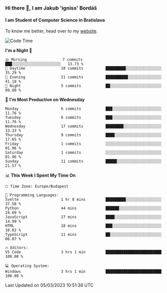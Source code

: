 ### Hi there 👋, I am Jakub 'igniss' Bordáš

#### I am Student of Computer Science in Bratislava
To know me better, head over to my [website](https://bordas.sk).


<!--START_SECTION:waka-->
![Code Time](http://img.shields.io/badge/Code%20Time-1%2C057%20hrs%2039%20mins-blue)

**I'm a Night 🦉** 

```text
🌞 Morning                7 commits           ███░░░░░░░░░░░░░░░░░░░░░░   13.73 % 
🌆 Daytime                18 commits          █████████░░░░░░░░░░░░░░░░   35.29 % 
🌃 Evening                21 commits          ██████████░░░░░░░░░░░░░░░   41.18 % 
🌙 Night                  5 commits           ██░░░░░░░░░░░░░░░░░░░░░░░   09.80 % 
```
📅 **I'm Most Productive on Wednesday** 

```text
Monday                   6 commits           ███░░░░░░░░░░░░░░░░░░░░░░   11.76 % 
Tuesday                  6 commits           ███░░░░░░░░░░░░░░░░░░░░░░   11.76 % 
Wednesday                17 commits          ████████░░░░░░░░░░░░░░░░░   33.33 % 
Thursday                 9 commits           ████░░░░░░░░░░░░░░░░░░░░░   17.65 % 
Friday                   1 commits           ░░░░░░░░░░░░░░░░░░░░░░░░░   01.96 % 
Saturday                 1 commits           ░░░░░░░░░░░░░░░░░░░░░░░░░   01.96 % 
Sunday                   11 commits          █████░░░░░░░░░░░░░░░░░░░░   21.57 % 
```


📊 **This Week I Spent My Time On** 

```text
🕑︎ Time Zone: Europe/Budapest

💬 Programming Languages: 
Svelte                   1 hr 8 mins         █████████░░░░░░░░░░░░░░░░   37.58 % 
Python                   44 mins             ██████░░░░░░░░░░░░░░░░░░░   24.69 % 
JavaScript               27 mins             ████░░░░░░░░░░░░░░░░░░░░░   14.99 % 
HTML                     18 mins             ███░░░░░░░░░░░░░░░░░░░░░░   10.02 % 
TypeScript               11 mins             ██░░░░░░░░░░░░░░░░░░░░░░░   06.07 % 

🔥 Editors: 
VS Code                  3 hrs 1 min         █████████████████████████   100.00 % 

💻 Operating System: 
Windows                  3 hrs 1 min         █████████████████████████   100.00 % 
```


 Last Updated on 05/03/2023 10:51:38 UTC
<!--END_SECTION:waka-->
